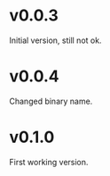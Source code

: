 # v0.0.3

Initial version, still not ok.

# v0.0.4

Changed binary name.

# v0.1.0

First working version.

